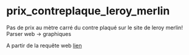 # prix_contreplaque_leroy_merlin
Pas de prix au mètre carré du contre plaqué sur le site de leroy merlin!
Parser web -> graphiques

A partir de la requête web [lien](www.leroymerlin.fr/v3/search/search.do?pageTemplate=Recherche&resultOffset=0&resultLimit=100&resultListShape=SEARCHENGINE_PRODUCT_LIST_PLAIN&facet=PRODUCT&keyword=contre+plaqué&sort=TRI_PAR_PRIX_CROISSANT_ID&intuitiontodo=newSearchAllSite "texte pour le titre, facultatif")


